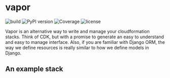 # vapor

![build](https://github.com/xiaket/vapor/workflows/build/badge.svg)
![PyPI version](https://badge.fury.io/py/vapor.svg)
![Coverage](https://coveralls.io/repos/github/xiaket/vapor/badge.svg)
![license](https://img.shields.io/pypi/l/vapor)

Vapor is an alternative way to write and manage your cloudformation stacks. Think of CDK, but with a promise to generate an easy to understand and easy to manage interface. Also, if you are familiar with Django ORM, the way we define resources is really similar to how we define models in Django.

## An example stack


